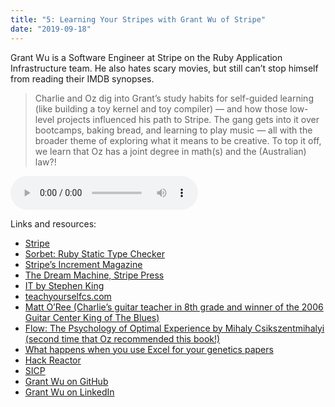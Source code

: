 ```yaml
---
title: "5: Learning Your Stripes with Grant Wu of Stripe"
date: "2019-09-18"
---
```


Grant Wu is a Software Engineer at Stripe on the Ruby Application Infrastructure team. He also hates scary movies, but still can’t stop himself from reading their IMDB synopses.

> Charlie and Oz dig into Grant’s study habits for self-guided learning (like building a toy kernel and toy compiler) — and how those low-level projects influenced his path to Stripe. The gang gets into it over bootcamps, baking bread, and learning to play music — all with the broader theme of exploring what it means to be creative. To top it off, we learn that Oz has a joint degree in math(s) and the (Australian) law?!

<audio controls="controls">
  <source type="audio/mp3" src="https://escapingweb.github.io/audio/005_learning_your_stripes_with_grant_wu_of_stripe.mp3"></source>
</audio>

Links and resources:
* [Stripe](https://stripe.com)
* [Sorbet: Ruby Static Type Checker](https://sorbet.org/)
* [Stripe’s Increment Magazine](https://increment.com/)
* [The Dream Machine, Stripe Press](https://press.stripe.com/)
* [IT by Stephen King](https://www.goodreads.com/book/show/830502.It)
* [teachyourselfcs.com](http://teachyourselfcs.com)
* [Matt O’Ree (Charlie’s guitar teacher in 8th grade and winner of the 2006 Guitar Center King of The Blues)](https://www.youtube.com/watch?v=v7s8m_-sA-Y)
* [Flow: The Psychology of Optimal Experience by Mihaly Csikszentmihalyi (second time that Oz recommended this book!)](https://www.amazon.com/Flow-Psychology-Experience-Perennial-Classics/dp/0061339202)
* [What happens when you use Excel for your genetics papers](https://twitter.com/awkc1996/status/1171792460198174726)
* [Hack Reactor](https://www.hackreactor.com/)
* [SICP](https://mitpress.mit.edu/sites/default/files/sicp/index.html)
* [Grant Wu on GitHub](https://github.com/gw)
* [Grant Wu on LinkedIn](https://www.linkedin.com/in/gwu01/)